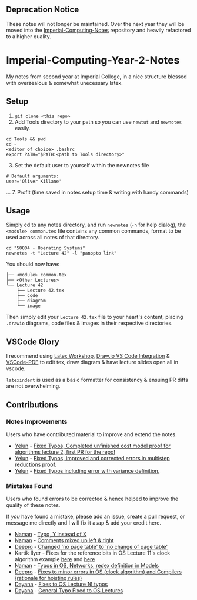 ## Deprecation Notice
These notes will not longer be maintained. Over the next year they will be moved into the [Imperial-Computing-Notes](https://github.com/OliverKillane/Imperial-Computing-Notes) repository and heavily refactored to a higher quality.

# Imperial-Computing-Year-2-Notes

My notes from second year at Imperial College, in a nice structure blessed with overzealous & somewhat unecessary latex.

## Setup
1. `git clone <this repo>`
2. Add Tools directory to your path so you can use `newtut` and `newnotes` easily.
```
cd Tools && pwd
cd ~
<editor of choice> .bashrc
export PATH="$PATH:<path to Tools directory>"
```
3. Set the default user to yourself within the newnotes file
```
# Default arguments:
user='Oliver Killane'
```
...
7. Profit (time saved in notes setup time & writing with handy commands)

## Usage
Simply cd to any notes directory, and run `newnotes` (`-h` for help dialog), the `<module> common.tex` file contains any common commands, format to be used across all notes of that directory.
```
cd "50004 - Operating Systems"
newnotes -t "Lecture 42" -l "panopto link"
```
You should now have:
```
├── <module> common.tex
├── <Other Lectures>
└── Lecture 42
    ├── Lecture 42.tex        
    ├── code
    ├── diagram
    └── image
```
Then simply edit your `Lecture 42.tex` file to your heart's content, placing `.drawio` diagrams, code files & images in their respective directories.

## VSCode Glory
I recommend using [Latex Workshop](https://marketplace.visualstudio.com/items?itemName=James-Yu.latex-workshop), [Draw.io VS Code Integration](https://marketplace.visualstudio.com/items?itemName=hediet.vscode-drawio) & [VSCode-PDF](https://marketplace.visualstudio.com/items?itemName=tomoki1207.pdf) to edit tex, draw diagram & have lecture slides open all in vscode.

`latexindent` is used as a basic formatter for consistency & ensuing PR diffs are not overwhelming.

## Contributions
### Notes Improvements
Users who have contributed material to improve and extend the notes.
- [Yelun](https://github.com/eylun) - [Fixed Typos, Completed unfinished cost model proof for algorithms lecture 2, first PR for the repo!](https://github.com/OliverKillane/Imperial-Computing-Year-2-Notes/commit/c82926a79b6592245c50964823bcacf88405d8e9)
- [Yelun](https://github.com/eylun) - [Fixed Typos, improved and corrected errors in multistep reductions proof.](https://github.com/OliverKillane/Imperial-Computing-Year-2-Notes/commit/056d6083c14773efe33e1eaa4c753af71d48ef4c)
- [Yelun](https://github.com/eylun) - [Fixed Typos including error with variance definition.](https://github.com/OliverKillane/Imperial-Computing-Year-2-Notes/commit/45c3087385ab63818cc80a43a13a91c019e8ad73)
### Mistakes Found
Users who found errors to be corrected & hence helped to improve the quality of these notes.

If *you* have found a mistake, please add an issue, create a pull request, or message me directly and I will fix it asap & add your credit here.
- [Naman](https://github.com/NamanSharma5) - [Typo, Y instead of X](https://github.com/OliverKillane/Imperial-Computing-Year-2-Notes/commit/cf65aae4f87aca2f0ae3321b7d82d13b61d492d8)
- [Naman](https://github.com/NamanSharma5) - [Comments mixed up left & right](https://github.com/OliverKillane/Imperial-Computing-Year-2-Notes/commit/3812ae2e788f6d9686ced47fd9a016e147f6cca3)
- [Deepro](https://github.com/DeeproChoudhury) - [Changed 'no page table' to 'no change of page table'](https://github.com/OliverKillane/Imperial-Computing-Year-2-Notes/commit/eb8bbb7d825a86d27f1ef8c8a4a2ff322b5823cf)
- Kartik Ilyer - Fixes for the reference bits in OS Lecture 11's clock algorithm example [here](https://github.com/OliverKillane/Imperial-Computing-Year-2-Notes/commit/1807277adab2e0adca641fcdda0021a9c870959b) and [here](https://github.com/OliverKillane/Imperial-Computing-Year-2-Notes/commit/d97c16179b32c63946ce9072de5d9edacbbfc1fd)
- [Naman](https://github.com/NamanSharma5) - [Typos in OS, Networks, redex definition in Models](https://github.com/OliverKillane/Imperial-Computing-Year-2-Notes/commit/1766b72b6c2302411f34545c5e422e2db039cc46)
- [Deepro](https://github.com/DeeproChoudhury) - [Fixes to minor errors in OS (clock algorithm) and Compilers (rationale for hoisting rules)](https://github.com/OliverKillane/Imperial-Computing-Year-2-Notes/commit/467fb457b5623ccd6b3a115d80bfcee75e54471d)
- [Dayana](https://github.com/yana-alia) - [Fixes to OS Lecture 16 typos](https://github.com/OliverKillane/Imperial-Computing-Year-2-Notes/commit/4be0155094fbef71d0ed29c5354402b45052a69d)
- [Dayana](https://github.com/yana-alia) - [General Typo Fixed to OS Lectures](https://github.com/OliverKillane/Imperial-Computing-Year-2-Notes/commit/71b30ad6e7b9f84e3f0afde4b8d74ec03c83bbec)

